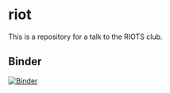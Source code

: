 # riot

This is a repository for a talk to the RIOTS club. 

## Binder

[![Binder](https://mybinder.org/badge_logo.svg)](https://mybinder.org/v2/gh/iaine/riot/HEAD)
